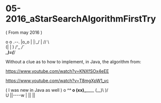 # 05-2016_aStarSearchAlgorithmFirstTry

( From may 2016 )

   o
    o
        .--.
       |o_o |
       |:_/ |
      //   \ \
     (|     | )
    /'\_   _/`\
    \___)=(___/


Without a clue as to how to implement, in Java, the algorithm from:

https://www.youtube.com/watch?v=KNXfSOx4eEE <!--A* Pathfinding Tutorial-->

https://www.youtube.com/watch?v=T8mgXpW1_vc <!--A* pathfinding for beginners implementation (theory)-->


( I was new in Java as well )
        o   ^__^
         o  (xx)\_______
            (__)\       )\/\
             U  ||----w |
                ||     ||

